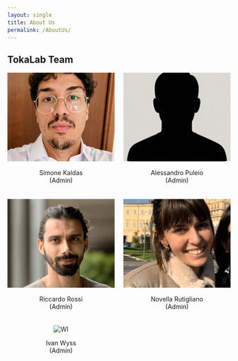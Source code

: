 ```yaml
---
layout: single
title: About Us
permalink: /AboutUs/
---
```


## TokaLab Team

<div class="page__content">
  <div style="display: grid; grid-template-columns: repeat(auto-fit, minmax(160px, 1fr)); gap: 20px;">
    
   <div style="text-align: center;">
    <img src="/assets/images/FotoProfiloSK.jpg" 
         alt="KS" 
         style="width: 100%; height: 200px; object-fit: cover;">
    <p>Simone Kaldas<br>(Admin)</p> 
  </div>

  <div style="text-align: center;">
    <img src="/assets/images/FotoProfiloAP.png" 
         alt="PA" 
         style="width: 100%; height: 200px; object-fit: cover;">
    <p>Alessandro Puleio<br>(Admin)</p> 
  </div>

  <div style="text-align: center;">
    <img src="/assets/images/FotoProfiloRR.jpg" 
         alt="RR" 
         style="width: 100%; height: 200px; object-fit: cover;">
    <p>Riccardo Rossi<br>(Admin)</p> 
  </div>

  <div style="text-align: center;">
    <img src="/assets/images/FotoProfiloNR.png" 
         alt="RN" 
         style="width: 100%; height: 200px; object-fit: cover;">
    <p>Novella Rutigliano<br>(Admin)</p>
  </div>

  <div style="text-align: center;">
    <img src="/assets/images/FotoProfiloIW.jpg" 
         alt="WI" 
         style="width: 100%; height: 200px; object-fit: cover;">
    <p>Ivan Wyss<br>(Admin)</p>
  </div>

  </div>
</div>

